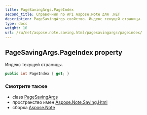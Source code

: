```yaml
---
title: PageSavingArgs.PageIndex
second_title: Справочник по API Aspose.Note для .NET
description: PageSavingArgs свойство. Индекс текущей страницы.
type: docs
weight: 10
url: /ru/net/aspose.note.saving.html/pagesavingargs/pageindex/
---
```

## PageSavingArgs.PageIndex property

Индекс текущей страницы.

```csharp
public int PageIndex { get; }
```

### Смотрите также

* class [PageSavingArgs](../)
* пространство имен [Aspose.Note.Saving.Html](../../pagesavingargs/)
* сборка [Aspose.Note](../../../)


